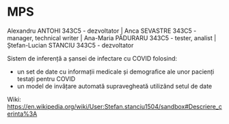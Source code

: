 # MPS

Alexandru ANTOHI 343C5 - dezvoltator |
Anca SEVASTRE 343C5 - manager, technical writer |
Ana-Maria PĂDURARU 343C5 - tester, analist |
Ștefan-Lucian STANCIU 343C5 - dezvoltator


Sistem de inferență a șansei de infectare cu COVID folosind:
  - un set de date cu informații medicale și demografice ale unor pacienți testați pentru COVID
  - un model de invățare automată supravegheată utilizând setul de date


Wiki: https://en.wikipedia.org/wiki/User:Stefan.stanciu1504/sandbox#Descriere_cerinta%3A
